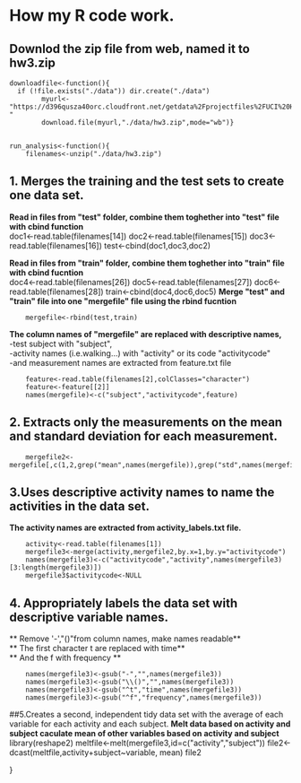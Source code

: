 How my R code work.
====

## Downlod the zip file from web, named it to hw3.zip

    downloadfile<-function(){
      if (!file.exists("./data")) dir.create("./data") 
            myurl<-"https://d396qusza40orc.cloudfront.net/getdata%2Fprojectfiles%2FUCI%20HAR%20Dataset.zip "
            download.file(myurl,"./data/hw3.zip",mode="wb")}


    run_analysis<-function(){
        filenames<-unzip("./data/hw3.zip")
        
## 1. Merges the training and the test sets to create one data set.
**Read in files from "test" folder, combine them toghether into "test" file with cbind function**  
        doc1<-read.table(filenames[14])
        doc2<-read.table(filenames[15])
        doc3<-read.table(filenames[16])
        test<-cbind(doc1,doc3,doc2)
        
**Read in files from "train" folder, combine them toghether into "train" file with cbind fucntion**  
        doc4<-read.table(filenames[26])
        doc5<-read.table(filenames[27])
        doc6<-read.table(filenames[28])
        train<-cbind(doc4,doc6,doc5)
**Merge "test" and "train" file into one "mergefile" file using the rbind fucntion** 

        mergefile<-rbind(test,train)
        
**The column names of "mergefile" are replaced with descriptive names,**  
-test subject with "subject",  
-activity names (i.e.walking...) with "activity" or its code "activitycode"  
-and measurement names are extracted from feature.txt file  

        feature<-read.table(filenames[2],colClasses="character")
        feature<-feature[[2]]
        names(mergefile)<-c("subject","activitycode",feature)
        
## 2. Extracts only the measurements on the mean and standard deviation for each measurement. 
        
        mergefile2<-mergefile[,c(1,2,grep("mean",names(mergefile)),grep("std",names(mergefile)))]
        
## 3.Uses descriptive activity names to name the activities in the data set.
**The activity names are extracted from activity_labels.txt file.**  

        activity<-read.table(filenames[1])
        mergefile3<-merge(activity,mergefile2,by.x=1,by.y="activitycode")
        names(mergefile3)<-c("activitycode","activity",names(mergefile3)[3:length(mergefile3)])
        mergefile3$activitycode<-NULL
        
## 4. Appropriately labels the data set with descriptive variable names. 
** Remove '-',"()"from column names, make names readable**  
** The first character t are replaced with time**  
** And the f with frequency **

        names(mergefile3)<-gsub("-","",names(mergefile3))
        names(mergefile3)<-gsub("\\()","",names(mergefile3))
        names(mergefile3)<-gsub("^t","time",names(mergefile3))
        names(mergefile3)<-gsub("^f","frequency",names(mergefile3))
        
##5.Creates a second, independent tidy data set with the average of each variable for each activity and each subject. 
**Melt data based on activity and subject caculate mean of other variables based on activity and subject**  
        library(reshape2)
        meltfile<-melt(mergefile3,id=c("activity","subject"))
        file2<-dcast(meltfile,activity+subject~variable, mean)
        file2       
              
}



